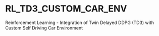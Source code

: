 # RL_TD3_CUSTOM_CAR_ENV
Reinforcement Learning - Integration of Twin Delayed DDPG (TD3) with Custom Self Driving Car Environment
